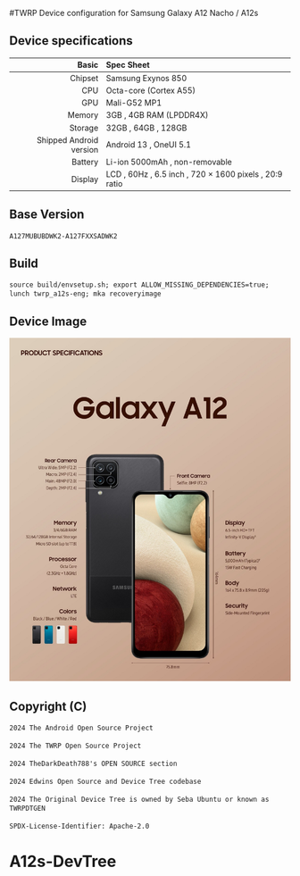 

#TWRP Device configuration for Samsung Galaxy A12 Nacho / A12s

## Device specifications
Basic    | Spec Sheet
--------:|:----------------------
Chipset  | Samsung Exynos 850
CPU      | Octa-core (Cortex A55)
GPU      | Mali-G52 MP1
Memory   | 3GB , 4GB RAM (LPDDR4X)
Storage  | 32GB , 64GB , 128GB
Shipped Android version | Android 13 , OneUI 5.1
Battery  | Li-ion 5000mAh , non-removable
Display  | LCD , 60Hz , 6.5 inch , 720 × 1600 pixels , 20:9 ratio

## Base Version
```
A127MUBUBDWK2-A127FXXSADWK2
```

## Build
```
source build/envsetup.sh; export ALLOW_MISSING_DEPENDENCIES=true; lunch twrp_a12s-eng; mka recoveryimage
```

## Device Image

![Samsung Galaxy A12 Nacho](https://github.com/TDD788/A12s-DevTree/blob/DT-Builder/.github/pictures/device-png-a12s.jpg)

## Copyright (C)

```
2024 The Android Open Source Project
 
2024 The TWRP Open Source Project

2024 TheDarkDeath788's OPEN SOURCE section

2024 Edwins Open Source and Device Tree codebase

2024 The Original Device Tree is owned by Seba Ubuntu or known as TWRPDTGEN
 
SPDX-License-Identifier: Apache-2.0
```

# A12s-DevTree
